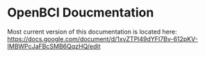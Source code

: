 # OpenBCI Doucmentation

Most current version of this documentation is located here:
https://docs.google.com/document/d/1xvZTPl49dYFI7Bv-612pKV-IMBWPcJaFBcSMB6QqzHQ/edit
